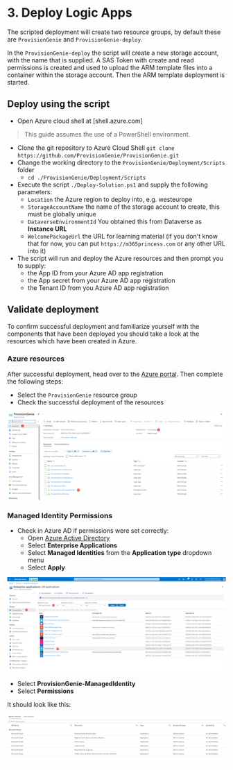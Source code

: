 # 3. Deploy Logic Apps

The scripted deployment will create two resource groups, by default these are `ProvisionGenie` and `ProvisionGenie-deploy`.

In the `ProvisionGenie-deploy` the script will create a new storage account, with the name that is supplied. A SAS Token with create and read permissions is created and used to upload the ARM template files into a container within the storage account. Then the ARM template deployment is started.

## Deploy using the script

- Open Azure cloud shell at [shell.azure.com]
> This guide assumes the use of a PowerShell environment.
- Clone the git repository to Azure Cloud Shell `git clone https://github.com/ProvisionGenie/ProvisionGenie.git`
- Change the working directory to the `ProvisionGenie/Deployment/Scripts` folder
    - `cd ./ProvisionGenie/Deployment/Scripts`
- Execute the script `./Deploy-Solution.ps1` and supply the following parameters:
    - `Location` the Azure region to deploy into, e.g. westeurope
    - `StorageAccountName` the name of the storage account to create, this must be globally unique
    - `DataverseEnvironmentId` You obtained this from Dataverse as **Instance URL**
    - `WelcomePackageUrl` the URL for learning material (if you don't know that for now, you can put `https://m365princess.com` or any other URL into it)
- The script will run and deploy the Azure resources and then prompt you to supply:
    - the App ID from your Azure AD app registration
    - the App secret from your Azure AD app registration
    - the Tenant ID from you Azure AD app registration

## Validate deployment

To confirm successful deployment and familiarize yourself with the components that have been deployed you should take a look at the resources which have been created in Azure. 

### Azure resources

After successful deployment, head over to the [Azure portal](https://portal.azure.com). Then complete the following steps:

- Select the `ProvisionGenie` resource group
- Check the successful deployment of the resources

![Provisiongenie Resource Group](../media/deploymentguide/4-deploylogicapps/AzurePortalResources.png)

### Managed Identity Permissions

- Check in Azure AD if permissions were set correctly:
  - Open [Azure Active Directory](https://portal.azure.com/#blade/Microsoft_AAD_IAM/ActiveDirectoryMenuBlade/Overview)
  - Select **Enterprise Applications**
  - Select **Managed Identities** from the **Application type** dropdown menu
  - Select **Apply**

![Azure AD ManagedIDentities](../media/deploymentguide/4-deploylogicapps/AzureADMIpng.png)

- Select **ProvisionGenie-ManagedIdentity**
- Select **Permissions**

It should look like this:

![Azure AD ManagedIDentity permissions](../media/deploymentguide/4-deploylogicapps/AzureADMIPermissions.png)
